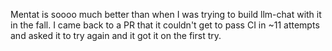 Mentat is soooo much better than when I was trying to build llm-chat with it in the fall. I came back to a PR that it couldn't get to pass CI in ~11 attempts and asked it to try again and it got it on the first try.

